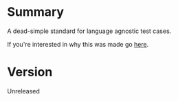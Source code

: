 # Summary

A dead-simple standard for language agnostic test cases.

If you're interested in why this was made go [here](https://github.com/seagreen/mechanical_pensetter).

# Version

Unreleased
